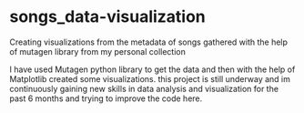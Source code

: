 # songs_data-visualization
Creating visualizations from the metadata of songs gathered with the help of mutagen library from my personal collection

I have used Mutagen python library to get the data and then with the help of Matplotlib created some visualizations.
this project is still underway and im continuously gaining new skills in data analysis and visualization for the past 6 months and trying to improve the code here.
